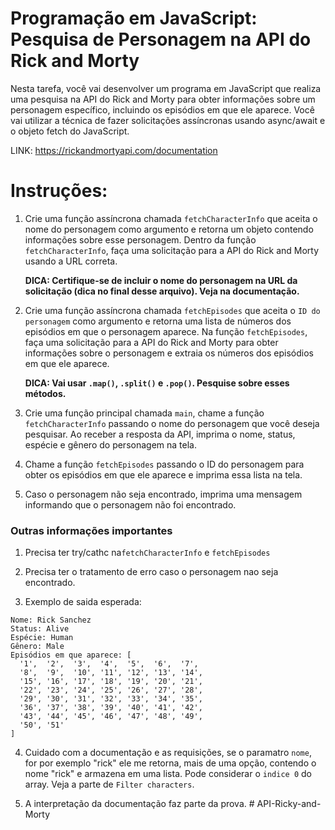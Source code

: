 # Programação em JavaScript: Pesquisa de Personagem na API do Rick and Morty

Nesta tarefa, você vai desenvolver um programa em JavaScript que realiza uma pesquisa na API do Rick and Morty para obter informações sobre um personagem específico, incluindo os episódios em que ele aparece. Você vai utilizar a técnica de fazer solicitações assíncronas usando async/await e o objeto fetch do JavaScript.

LINK: https://rickandmortyapi.com/documentation

# Instruções:

1. Crie uma função assíncrona chamada `fetchCharacterInfo` que aceita o nome do personagem como argumento e retorna um objeto contendo informações sobre esse personagem.
   Dentro da função `fetchCharacterInfo`, faça uma solicitação para a API do Rick and Morty usando a URL correta.

   <strong>DICA: Certifique-se de incluir o nome do personagem na URL da solicitação (dica no final desse arquivo). Veja na documentação.</strong>

2. Crie uma função assíncrona chamada `fetchEpisodes` que aceita o `ID do personagem` como argumento e retorna uma lista de números dos episódios em que o personagem aparece.
   Na função `fetchEpisodes`, faça uma solicitação para a API do Rick and Morty para obter informações sobre o personagem e extraia os números dos episódios em que ele aparece.

   <strong>DICA: Vai usar `.map()`, `.split()` e `.pop()`. Pesquise sobre esses métodos.</strong>

3. Crie uma função principal chamada `main`, chame a função `fetchCharacterInfo` passando o nome do personagem que você deseja pesquisar.
   Ao receber a resposta da API, imprima o nome, status, espécie e gênero do personagem na tela.

4. Chame a função `fetchEpisodes` passando o ID do personagem para obter os episódios em que ele aparece e imprima essa lista na tela.

5. Caso o personagem não seja encontrado, imprima uma mensagem informando que o personagem não foi encontrado.

### Outras informações importantes

1. Precisa ter try/cathc na`fetchCharacterInfo` e `fetchEpisodes`

2. Precisa ter o tratamento de erro caso o personagem nao seja encontrado.

3. Exemplo de saida esperada:

```
Nome: Rick Sanchez
Status: Alive
Espécie: Human
Gênero: Male
Episódios em que aparece: [
  '1',  '2',  '3',  '4',  '5',  '6',  '7',
  '8',  '9',  '10', '11', '12', '13', '14',
  '15', '16', '17', '18', '19', '20', '21',
  '22', '23', '24', '25', '26', '27', '28',
  '29', '30', '31', '32', '33', '34', '35',
  '36', '37', '38', '39', '40', '41', '42',
  '43', '44', '45', '46', '47', '48', '49',
  '50', '51'
]
```

4. Cuidado com a documentação e as requisições, se o paramatro `nome`, for por exemplo "rick" ele me retorna, mais de uma opção, contendo o nome "rick" e armazena em uma lista. Pode considerar o `indice 0` do array. Veja a parte de `Filter characters`.

5. A interpretação da documentação faz parte da prova.
#   A P I - R i c k y - a n d - M o r t y  
 